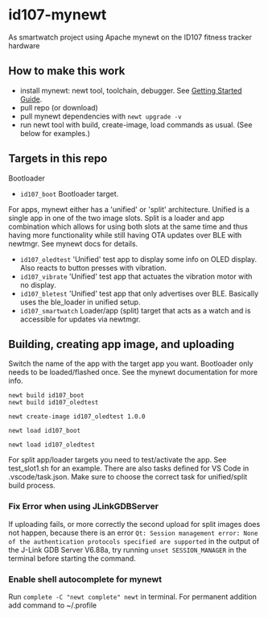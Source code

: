 # id107-mynewt
As smartwatch project using Apache mynewt on the ID107 fitness tracker hardware

## How to make this work
- install mynewt: newt tool, toolchain, debugger. See [Getting Started Guide](https://mynewt.apache.org/latest/get_started/index.html).
- pull repo (or download)
- pull mynewt dependencies with `newt upgrade -v`
- run newt tool with build, create-image, load commands as usual. (See below for examples.)

## Targets in this repo
Bootloader

- `id107_boot` Bootloader target.

For apps, mynewt either has a 'unified' or 'split' architecture. Unified is a single app in one of the two image slots. Split is a loader and app combination which allows for using both slots at the same time and thus having more functionality while still having OTA updates over BLE with newtmgr. See mynewt docs for details.

- `id107_oledtest` 'Unified' test app to display some info on OLED display. Also reacts to button presses with vibration.
- `id107_vibrate` 'Unified' test app that actuates the vibration motor with no display.
- `id107_bletest` 'Unified' test app that only advertises over BLE. Basically uses the ble_loader in unified setup.
- `id107_smartwatch` Loader/app (split) target that acts as a watch and is accessible for updates via newtmgr.

## Building, creating app image, and uploading
Switch the name of the app with the target app you want. Bootloader only needs to be loaded/flashed once. See the mynewt documentation for more info.
```
newt build id107_boot
newt build id107_oledtest

newt create-image id107_oledtest 1.0.0

newt load id107_boot

newt load id107_oledtest
```
For split app/loader targets you need to test/activate the app. See test_slot1.sh for an example.
There are also tasks defined for VS Code in .vscode/task.json. Make sure to choose the correct task for unified/split build process.

### Fix Error when using JLinkGDBServer
If uploading fails, or more correctly the second upload for split images does not happen, because there is an error `Qt: Session management error: None of the authentication protocols specified are supported` in the output of the J-Link GDB Server V6.88a, try running `unset SESSION_MANAGER` in the terminal before starting the command.

### Enable shell autocomplete for mynewt
Run `complete -C "newt complete" newt` in terminal. For permanent addition add command to ~/.profile